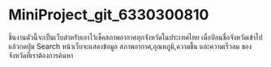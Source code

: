 # MiniProject_git_6330300810
ชิ้นงานตัวนี้จะเป็นเว็บสำหรับเอาไว้เช็คสภาพอากาศทุกจังหวัดในประเทศไทย เมื่อป้อนชื่อจังหวัดเข้าไป แล้วกดปุ่ม Search หน้าเว็บจะแสดงข้อมูล สภาพอากาศ,อุณหภูมิ,ความชื้น และความเร็วลม ของจังหวัดที่เราต้องการค้นหา
